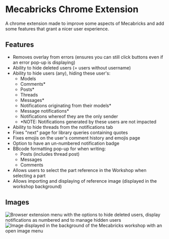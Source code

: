 # Mecabricks Chrome Extension

A chrome extension made to improve some aspects of Mecabricks and add some features that grant a nicer user experience.

## Features

- Removes overlay from errors (ensures you can still click buttons even if an error pop-up is displaying)
- Ability to hide deleted users (= users without username)
- Ability to hide users (any), hiding these user's:
  - Models
  - Comments\*
  - Posts\*
  - Threads
  - Messages\*
  - Notifications originating from their models\*
  - Message notifications\*
  - Notifications whereof they are the only sender
  - \*NOTE: Notifications generated by these users are not impacted
- Ability to hide threads from the notifications tab
- Fixes "next" page for library queries containing quotes
- Fixes emojis on the user's comment history and emojis page
- Option to have an un-numbered notification badge
- BBcode formatting pop-up for when writing:
  - Posts (includes thread post)
  - Messages
  - Comments
- Allows users to select the part reference in the Workshop when selecting a part
- Allows importing and displaying of reference image (displayed in the workshop background)

## Images

![Browser extension menu with the options to hide deleted users, display notifications as numbered and to manage hidden users](https://github.com/user-attachments/assets/6e2d0395-df2d-47bd-94e0-ec37c73f9b72)
![Image displayed in the background of the Mecabricks workshop with an open image menu](https://github.com/user-attachments/assets/9d0cd8f4-c6b8-44da-a04f-9fbdf5b64169)
